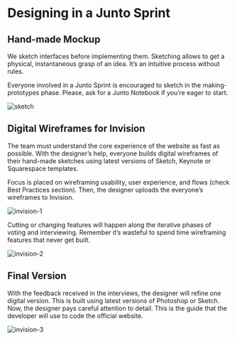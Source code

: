 Designing in a Junto Sprint
============

Hand-made Mockup
---------------

We sketch interfaces before implementing them. Sketching allows to get a physical, instantaneous grasp of an idea. It’s an intuitive process without rules. 

Everyone involved in a Junto Sprint is encouraged to sketch in the making-prototypes phase. Please, ask for a Junto Notebook if you’re eager to start.

![sketch](https://cloud.githubusercontent.com/assets/10119544/6787107/8aac9310-d15e-11e4-8377-bbeac82bb97b.jpg)

Digital Wireframes for Invision
---------------

The team must understand the core experience of the website as fast as possible. With the designer’s help, everyone builds digital wireframes of their hand-made sketches using latest versions of Sketch, Keynote or Squarespace templates. 

Focus is placed on wireframing usability, user experience, and flows (check Best Practices section). Then, the designer uploads the everyone’s wireframes to Invision.

![invision-1](https://cloud.githubusercontent.com/assets/10119544/6787088/67692c10-d15e-11e4-9d3a-2c27d7c9f573.jpg)

Cutting or changing features will happen along the iterative phases of voting and interviewing. Remember it’s wasteful to spend time wireframing features that never get built.

![invision-2](https://cloud.githubusercontent.com/assets/10119544/6787091/6d9a20f8-d15e-11e4-9c8c-4caf11b8e3c1.jpg)

Final Version
---------------

With the feedback received in the interviews, the designer will refine one digital version. This is built using latest versions of Photoshop or Sketch. Now, the designer pays careful attention to detail. This is the guide that the developer will use to code the official website.

![invision-3](https://cloud.githubusercontent.com/assets/10119544/6787096/76742174-d15e-11e4-91da-c02dc563d81c.jpg)







